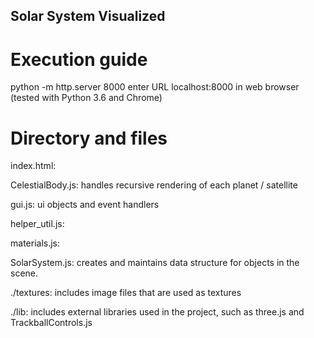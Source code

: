 ## Solar System Visualized

# Execution guide
python -m http.server 8000
enter URL localhost:8000 in web browser (tested with Python 3.6 and Chrome)


# Directory and files

index.html:

CelestialBody.js: handles recursive rendering of each planet / satellite

gui.js: ui objects and event handlers

helper_util.js:

materials.js:

SolarSystem.js: creates and maintains data structure for objects in the scene.

./textures: includes image files that are used as textures

./lib: includes external libraries used in the project, such as three.js and TrackballControls.js
